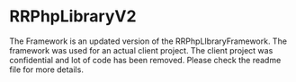 # RRPhpLibraryV2
The Framework is an updated version of the RRPhpLIbraryFramework. The framework was used for an actual client project. The client project was confidential and lot of code has been removed. Please check the readme file for more details.
